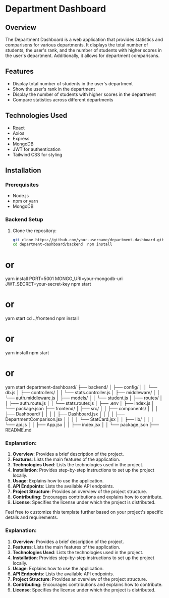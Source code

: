 # Department Dashboard

## Overview

The Department Dashboard is a web application that provides statistics and comparisons for various departments. It displays the total number of students, the user's rank, and the number of students with higher scores in the user's department. Additionally, it allows for department comparisons.

## Features

- Display total number of students in the user's department
- Show the user's rank in the department
- Display the number of students with higher scores in the department
- Compare statistics across different departments

## Technologies Used

- React
- Axios
- Express
- MongoDB
- JWT for authentication
- Tailwind CSS for styling

## Installation

### Prerequisites

- Node.js
- npm or yarn
- MongoDB

### Backend Setup

1. Clone the repository:
   ```sh
   git clone https://github.com/your-username/department-dashboard.git
   cd department-dashboard/backend  npm install
  # or
  yarn install  PORT=5001
  MONGO_URI=your-mongodb-uri
  JWT_SECRET=your-secret-key  npm start
  # or
  yarn start  cd ../frontend  npm install
  # or
  yarn install  npm start
  # or
  yarn start  department-dashboard/
  ├── backend/
  │   ├── config/
  │   │   └── db.js
  │   ├── controllers/
  │   │   └── stats.controller.js
  │   ├── middleware/
  │   │   └── auth.middleware.js
  │   ├── models/
  │   │   └── student.js
  │   ├── routes/
  │   │   ├── auth.route.js
  │   │   └── stats.router.js
  │   ├── .env
  │   ├── index.js
  │   └── package.json
  ├── frontend/
  │   ├── src/
  │   │   ├── components/
  │   │   │   ├── Dashboard/
  │   │   │   │   ├── Dashboard.jsx
  │   │   │   │   ├── DepartmentComparison.jsx
  │   │   │   │   └── StatCard.jsx
  │   │   ├── lib/
  │   │   │   └── api.js
  │   │   ├── App.jsx
  │   │   ├── index.jsx
  │   │   └── package.json
  ├── README.md  
  ### Explanation:
  
  1. **Overview**: Provides a brief description of the project.
  2. **Features**: Lists the main features of the application.
  3. **Technologies Used**: Lists the technologies used in the project.
  4. **Installation**: Provides step-by-step instructions to set up the project locally.
  5. **Usage**: Explains how to use the application.
  6. **API Endpoints**: Lists the available API endpoints.
  7. **Project Structure**: Provides an overview of the project structure.
  8. **Contributing**: Encourages contributions and explains how to contribute.
  9. **License**: Specifies the license under which the project is distributed.
  
  Feel free to customize this template further based on your project's specific details and requirements.
  ### Explanation:
  
  1. **Overview**: Provides a brief description of the project.
  2. **Features**: Lists the main features of the application.
  3. **Technologies Used**: Lists the technologies used in the project.
  4. **Installation**: Provides step-by-step instructions to set up the project locally.
  5. **Usage**: Explains how to use the application.
  6. **API Endpoints**: Lists the available API endpoints.
  7. **Project Structure**: Provides an overview of the project structure.
  8. **Contributing**: Encourages contributions and explains how to contribute.
  9. **License**: Specifies the license under which the project is distributed.
  